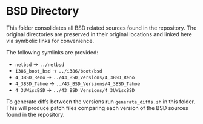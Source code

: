 # BSD Directory

This folder consolidates all BSD related sources found in the repository.  The
original directories are preserved in their original locations and linked here
via symbolic links for convenience.

The following symlinks are provided:

- `netbsd` -> `../netbsd`
- `i386_boot_bsd` -> `../i386/boot/bsd`
- `4_3BSD_Reno` -> `../43_BSD_Versions/4_3BSD_Reno`
- `4_3BSD_Tahoe` -> `../43_BSD_Versions/4_3BSD_Tahoe`
- `4_3UWiscBSD` -> `../43_BSD_Versions/4_3UWiscBSD`

To generate diffs between the versions run `generate_diffs.sh` in this
folder. This will produce patch files comparing each version of the BSD
sources found in the repository.
